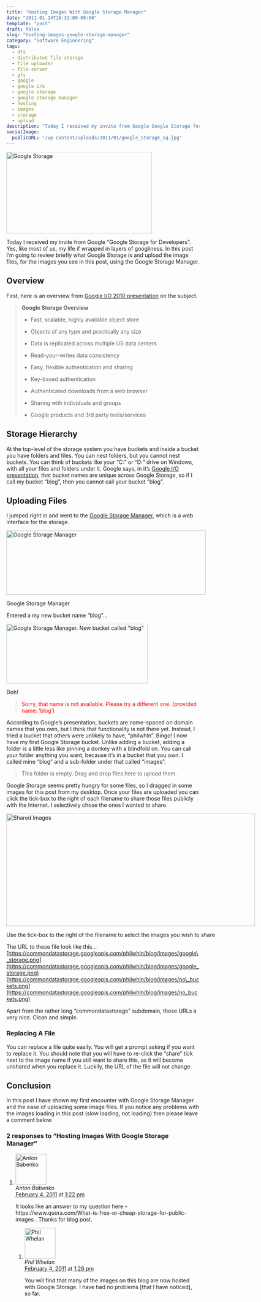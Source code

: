 ```yaml
---
title: "Hosting Images With Google Storage Manager"
date: "2011-01-14T16:32:00-08:00"
template: "post"
draft: false
slug: "hosting-images-google-storage-manager"
category: "Software Engineering"
tags:
  - dfs
  - distributed file storage
  - file uploader
  - file-server
  - gfs
  - google
  - google i/o
  - google storage
  - google storage manager
  - hosting
  - images
  - storage
  - upload
description: "Today I received my invite from Google Google Storage for Developers. Yes, like most of us, my life if wrapped in layers of googliness. In this post I'm going to review briefly what Google Storage is and upload the image files, for the images you see in this post, using the Google Storage Manager."
socialImage:
  publicURL: "/wp-content/uploads/2011/01/google_storage_sq.jpg"
---
```

<a href="/hosting-images-google-storage-manager"><img alt="Google Storage" class="size-full wp-image-887" height="212" src="https://commondatastorage.googleapis.com/philwhln/blog/images/google_storage.png" title="Google Storage" width="380"/></a>

Today I received my invite from Google “Google Storage for Developers”. Yes, like most of us, my life if wrapped in layers of googliness. In this post I’m going to review briefly what Google Storage is and upload the image files, for the images you see in this post, using the Google Storage Manager. 

## Overview

First, here is an overview from [Google I/O 2010 presentation](https://www.youtube.com/watch?v=GLbRvcbkAwE#t=12m56s) on the subject.

>  
> __Google Storage Overview__
> 
> *   Fast, scalable, highly available object store
> 
> *   Objects of any type and practically any size
> *   Data is replicated across multiple US data centers
> *   Read-your-writes data consistency
> 
> *   Easy, flexible authentication and sharing
> 
> *   Key-based authentication
> *   Authenticated downloads from a web browser
> *   Sharing with individuals and groups
> 
> *   Google products and 3rd party tools/services
> 
> 

## Storage Hierarchy

At the top-level of the storage system you have buckets and inside a bucket you have folders and files. You can nest folders, but you cannot nest buckets. You can think of buckets like your “C:” or “D:” drive on Windows, with all your files and folders under it. Google says, in it’s [Google I/O presentation](https://www.youtube.com/watch?v=GLbRvcbkAwE), that bucket names are unique across Google Storage, so if I call my bucket “blog”, then you cannot call your bucket “blog”.

## Uploading Files

I jumped right in and went to the [Google Storage Manager](https://sandbox.google.com/storage/#), which is a web interface for the storage.

<div class="wp-caption alignnone" id="attachment_879" style="width: 530px">
<a href="https://commondatastorage.googleapis.com/philwhln/blog/images/no_buckets.png">
<img alt="Google Storage Manager" class="size-full wp-image-879" height="167" src="https://commondatastorage.googleapis.com/philwhln/blog/images/no_buckets.png" title="Google Storage Manager" width="520"/>
</a>
<p class="wp-caption-text">Google Storage Manager</p>
</div>

Entered a my new bucket name “blog”…

<a href="https://commondatastorage.googleapis.com/philwhln/blog/images/bucket_called_blog.png"><img alt='Google Storage Manager. New bucket called "blog"' class="size-full wp-image-880" height="155" src="https://commondatastorage.googleapis.com/philwhln/blog/images/bucket_called_blog.png" title='Google Storage Manager. New bucket called "blog"' width="369"/></a>

Doh!

<blockquote style="color: red">
<p>Sorry, that name is not available. Please try a different one. (provided name: ‘blog’)</p>
</blockquote>

According to Google’s presentation, buckets are name-spaced on domain names that you own, but I think that functionality is not there yet. Instead, I tried a bucket that others were unlikely to have, “philwhln”. Bingo! I now have my first Google Storage bucket. Unlike adding a bucket, adding a folder is a little less like pinning a donkey with a blindfold on. You can call your folder anything you want, because it’s in a bucket that you own. I called mine “blog” and a sub-folder under that called “images”.

>  
> This folder is empty. Drag and drop files here to upload them.
> 

Google Storage seems pretty hungry for some files, so I dragged in some images for this post from my desktop. Once your files are uploaded you can click the tick-box to the right of each filename to share those files publicly with the Internet. I selectively chose the ones I wanted to share.

<div class="wp-caption alignnone" id="attachment_884" style="width: 659px">
<a href="https://commondatastorage.googleapis.com/philwhln/blog/images/shared_images.png">
<img alt="Shared Images" class="size-full wp-image-884" height="293" src="https://commondatastorage.googleapis.com/philwhln/blog/images/shared_images.png" title="Shared Images" width="649"/>
</a>
<p class="wp-caption-text">Use the tick-box to the right of the filename to select the images you wish to share</p>
</div>

The URL to these file look like this…  
[https://commondatastorage.googleapis.com/philwhln/blog/images/google\_storage.png](https://commondatastorage.googleapis.com/philwhln/blog/images/google_storage.png)  
[https://commondatastorage.googleapis.com/philwhln/blog/images/no\_buckets.png](https://commondatastorage.googleapis.com/philwhln/blog/images/no_buckets.png)

Apart from the rather long “commondatastorage” subdomain, those URLs a very nice. Clean and simple.

### Replacing A File

You can replace a file quite easily. You will get a prompt asking if you want to replace it. You should note that you will have to re-click the “share” tick next to the image name if you still want to share this, as it will become unshared when you replace it. Luckily, the URL of the file will not change.

## Conclusion

In this post I have shown my first encounter with Google Storage Manager and the ease of uploading some image files. If you notice any problems with the images loading in this post (slow loading, not loading) then please leave a comment below.

<div id="comments">
  <h3 id="comments-number" class="comments-header">2 responses to “Hosting Images With Google Storage Manager”</h3>
  <ol class="comment-list">
    <li id="comment-963" class="comment even thread-even depth-1 comment reader">
      <img alt="Anton Babenko" src="https://1.gravatar.com/avatar/fc9fce3c16a287d672ec5433430f11ca?s=80&amp;d=https%3A%2F%2F1.gravatar.com%2Favatar%2Fad516503a11cd5ca435acc9bb6523536%3Fs%3D80&amp;r=PG" class="avatar avatar-80 photo" height="80" width="80" />
      <div class="comment-meta comment-meta-data">
        <div class="comment-author vcard">
          <cite class="fn" title="https://imagepush.to">Anton Babenko</cite>
        </div>
        <!-- .comment-author .vcard -->
        <abbr class="comment-date" title="Friday, February 4th, 2011, 1:22 pm">February 4, 2011</abbr> at <abbr class="comment-time" title="Friday, February 4th, 2011, 1:22 pm">1:22 pm</abbr>
      </div>
      <div class="comment-text">
        <p>It looks like an answer to my question here – https://www.quora.com/What-is-free-or-cheap-storage-for-public-images . Thanks for blog post.</p>
      </div>
      <!-- .comment-text -->
      <ol class="children">
        <li id="comment-964" class="comment byuser comment-author-admin bypostauthor odd alt depth-2 comment role-administrator user-admin entry-author">
          <img alt="Phil Whelan" src="https://1.gravatar.com/avatar/5f357d996da96ccd36d3374e3728bf29?s=80&amp;d=https%3A%2F%2F1.gravatar.com%2Favatar%2Fad516503a11cd5ca435acc9bb6523536%3Fs%3D80&amp;r=PG" class="avatar avatar-80 photo" height="80" width="80" />
          <div class="comment-meta comment-meta-data">
            <div class="comment-author vcard">
              <cite class="fn" title="https://www.google.com/profiles/101358683928607234715">Phil Whelan</cite>
            </div>
            <!-- .comment-author .vcard -->
            <abbr class="comment-date" title="Friday, February 4th, 2011, 1:26 pm">February 4, 2011</abbr> at <abbr class="comment-time" title="Friday, February 4th, 2011, 1:26 pm">1:26 pm</abbr>
          </div>
          <div class="comment-text">
            <p>You will find that many of the images on this blog are now hosted with Google Storage. I have had no problems [that I have noticed], so far.</p>
          </div>
          <!-- .comment-text -->
        </li>
        <!-- .comment -->
      </ol>
    </li>
    <!-- .comment -->
  </ol>
  <!-- .comment-list -->
</div>

